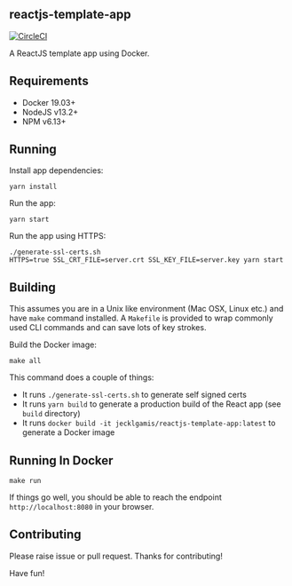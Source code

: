 ## reactjs-template-app 

[![CircleCI](https://circleci.com/gh/jecklgamis/reactjs-template-app.svg?style=svg)](https://circleci.com/gh/jecklgamis/reactjs-template-app)

A ReactJS template app using Docker.

## Requirements
* Docker 19.03+
* NodeJS v13.2+
* NPM v6.13+

## Running

Install app dependencies:

```
yarn install 
```

Run the app:
```
yarn start
```

Run the app using HTTPS:
```
./generate-ssl-certs.sh
HTTPS=true SSL_CRT_FILE=server.crt SSL_KEY_FILE=server.key yarn start
```
## Building

This assumes you are in a Unix like environment (Mac OSX, Linux etc.) and have `make` command installed. 
A `Makefile` is provided to wrap commonly used CLI commands and can save lots of key strokes. 

Build the Docker image:
```
make all
```

This command does a couple of things:
* It runs `./generate-ssl-certs.sh` to generate self signed certs
* It runs `yarn build` to generate a production build of the React app (see `build` directory)
* It runs `docker build -it jecklgamis/reactjs-template-app:latest` to generate a Docker image
 
## Running In Docker

```
make run
```
If things go well, you should be able to reach the endpoint `http://localhost:8080` in your browser.

## Contributing
Please raise issue or pull request. Thanks for contributing!

Have fun!